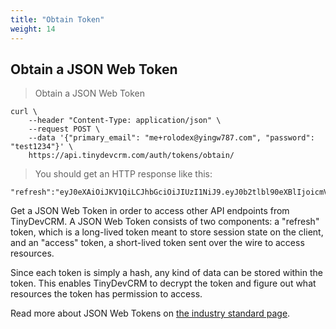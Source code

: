 ```yaml
---
title: "Obtain Token"
weight: 14
---
```


## Obtain a JSON Web Token

> Obtain a JSON Web Token

```shell
curl \
    --header "Content-Type: application/json" \
    --request POST \
    --data '{"primary_email": "me+rolodex@yingw787.com", "password": "test1234"}' \
    https://api.tinydevcrm.com/auth/tokens/obtain/
```

> You should get an HTTP response like this:

```shell
"refresh":"eyJ0eXAiOiJKV1QiLCJhbGciOiJIUzI1NiJ9.eyJ0b2tlbl90eXBlIjoicmVmcmVzaCIsImV4cCI6MTU5MjUyNjY0MywianRpIjoiNTliOTJjMDdiNDNlNDZlMDk5YjY1ZjhjOWEyMWI1MGMiLCJ1c2VyX2lkIjoxfQ.IkXnAMgIXENQac8t87hAJpzS_nGYdtwDBr04UG8ErwE","access":"eyJ0eXAiOiJKV1QiLCJhbGciOiJIUzI1NiJ9.eyJ0b2tlbl90eXBlIjoiYWNjZXNzIiwiZXhwIjoxNTkxMzE3MzQzLCJqdGkiOiIyZGU5YjE1NWRjZGI0YzU5YWRmZTVkZmM2Y2FjNWMxYSIsInVzZXJfaWQiOjF9.a3ii2l7QgJhDD0527hA5nxDV9EtmbNWcYU8ijDh7wFk"}
```

Get a JSON Web Token in order to access other API endpoints from TinyDevCRM. A
JSON Web Token consists of two components: a "refresh" token, which is a
long-lived token meant to store session state on the client, and an "access"
token, a short-lived token sent over the wire to access resources.

Since each token is simply a hash, any kind of data can be stored within the
token. This enables TinyDevCRM to decrypt the token and figure out what
resources the token has permission to access.

Read more about JSON Web Tokens on [the industry standard
page](https://jwt.io/).
